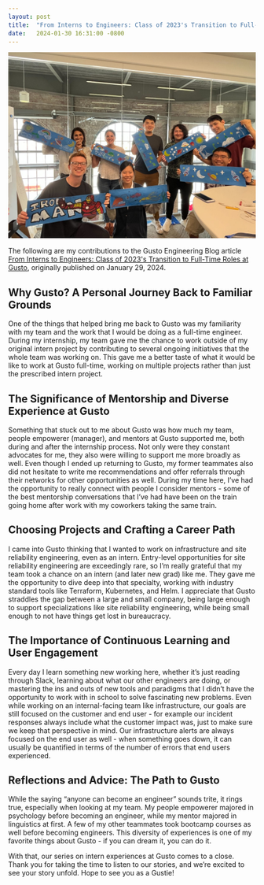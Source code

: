 ```yaml
---
layout: post
title:  "From Interns to Engineers: Class of 2023's Transition to Full-Time Roles at Gusto"
date:   2024-01-30 16:31:00 -0800
---
```


![San Francisco interns having fun at an intern event.](/imgs/2024-01-30-gusto-eng-blog-intern-experience/interns.jpeg)

The following are my contributions to the Gusto Engineering Blog article [From Interns to Engineers: Class of 2023's Transition to Full-Time Roles at Gusto](https://engineering.gusto.com/from-interns-to-engineers-class-of-2023s-transition-to-full-time-roles-at-gusto-2/), originally published on January 29, 2024.

## Why Gusto? A Personal Journey Back to Familiar Grounds

One of the things that helped bring me back to Gusto was my familiarity with my team and the work that I would be doing as a full-time engineer. During my internship, my team gave me the chance to work outside of my original intern project by contributing to several ongoing initiatives that the whole team was working on. This gave me a better taste of what it would be like to work at Gusto full-time, working on multiple projects rather than just the prescribed intern project.

## The Significance of Mentorship and Diverse Experience at Gusto

Something that stuck out to me about Gusto was how much my team, people empowerer (manager), and mentors at Gusto supported me, both during and after the internship process. Not only were they constant advocates for me, they also were willing to support me more broadly as well. Even though I ended up returning to Gusto, my former teammates also did not hesitate to write me recommendations and offer referrals through their networks for other opportunities as well. During my time here, I’ve had the opportunity to really connect with people I consider mentors - some of the best mentorship conversations that I’ve had have been on the train going home after work with my coworkers taking the same train.

## Choosing Projects and Crafting a Career Path

I came into Gusto thinking that I wanted to work on infrastructure and site reliability engineering, even as an intern. Entry-level opportunities for site reliability engineering are exceedingly rare, so I’m really grateful that my team took a chance on an intern (and later new grad) like me. They gave me the opportunity to dive deep into that specialty, working with industry standard tools like Terraform, Kubernetes, and Helm. I appreciate that Gusto straddles the gap between a large and small company, being large enough to support specializations like site reliability engineering, while being small enough to not have things get lost in bureaucracy.

## The Importance of Continuous Learning and User Engagement

Every day I learn something new working here, whether it’s just reading through Slack, learning about what our other engineers are doing, or mastering the ins and outs of new tools and paradigms that I didn’t have the opportunity to work with in school to solve fascinating new problems. Even while working on an internal-facing team like infrastructure, our goals are still focused on the customer and end user - for example our incident responses always include what the customer impact was, just to make sure we keep that perspective in mind. Our infrastructure alerts are always focused on the end user as well - when something goes down, it can usually be quantified in terms of the number of errors that end users experienced.

## Reflections and Advice: The Path to Gusto

While the saying “anyone can become an engineer” sounds trite, it rings true, especially when looking at my team. My people empowerer majored in psychology before becoming an engineer, while my mentor majored in linguistics at first. A few of my other teammates took bootcamp courses as well before becoming engineers. This diversity of experiences is one of my favorite things about Gusto - if you can dream it, you can do it.

With that, our series on intern experiences at Gusto comes to a close. Thank you for taking the time to listen to our stories, and we’re excited to see your story unfold. Hope to see you as a Gustie!
